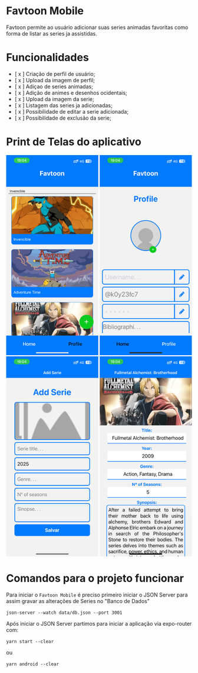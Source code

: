 # Favtoon Mobile

Favtoon permite ao usuário adicionar suas series animadas favoritas como forma de listar as series ja assistidas.

# Funcionalidades

- [ x ] Criação de perfil de usuário;
- [ x ] Upload da imagem de perfil;
- [ x ] Adiçao de series animadas;
- [ x ] Adição de animes e desenhos ocidentais;
- [ x ] Upload da imagem da serie;
- [ x ] Listagem das series ja adicionadas;
- [ x ] Possibilidade de editar a serie adicionada;
- [ x ] Possibilidade de exclusão da serie;

# Print de Telas do aplicativo

<img src="public/images/print1.PNG" width="250" />
<img src="public/images/print2.PNG" width="250" />
<img src="public/images/print3.PNG" width="250" />
<img src="public/images/print4.PNG" width="250" />

# Comandos para o projeto funcionar

Para iniciar o `Favtoon Mobile` é preciso primeiro iniciar o JSON Server para assim gravar as alterações de Series no "Banco de Dados"

```terminal
json-server --watch data/db.json --port 3001
```

Após iniciar o JSON Server partimos para iniciar a aplicação via expo-router com:

```
yarn start --clear
```

ou

```
yarn android --clear
```
